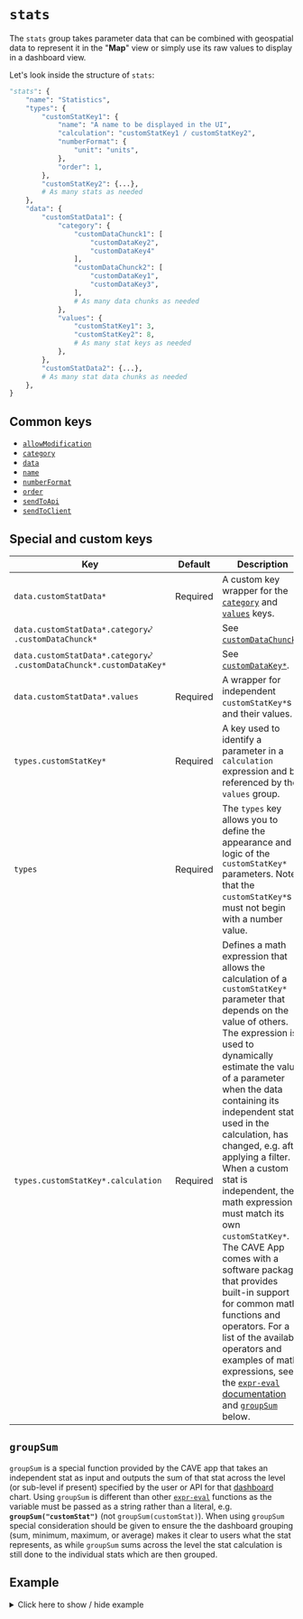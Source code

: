 # `stats`
The `stats` group takes parameter data that can be combined with geospatial data to represent it in the "**Map**" view or simply use its raw values to display in a dashboard view.

Let's look inside the structure of `stats`:
```py
"stats": {
    "name": "Statistics",
    "types": {
        "customStatKey1": {
            "name": "A name to be displayed in the UI",
            "calculation": "customStatKey1 / customStatKey2",
            "numberFormat": {
                "unit": "units",
            },
            "order": 1,
        },
        "customStatKey2": {...},
        # As many stats as needed
    },
    "data": {
        "customStatData1": {
            "category": {
                "customDataChunck1": [
                    "customDataKey2",
                    "customDataKey4"
                ],
                "customDataChunck2": [
                    "customDataKey1",
                    "customDataKey3",
                ],
                # As many data chunks as needed
            },
            "values": {
                "customStatKey1": 3,
                "customStatKey2": 8,
                # As many stat keys as needed
            },
        },
        "customStatData2": {...},
        # As many stat data chunks as needed
    },
}
```

## Common keys
- [`allowModification`](../common_keys/common_keys.md#allowModification)
- [`category`](../common_keys/common_keys.md#category)
- [`data`](../common_keys/common_keys.md#data)
- [`name`](../common_keys/common_keys.md#name)
- [`numberFormat`](../common_keys/common_keys.md#number-format)
- [`order`](../common_keys/common_keys.md#order)
- [`sendToApi`](../common_keys/common_keys.md#sendToApi)
- [`sendToClient`](../common_keys/common_keys.md#sendToClient)

## Special and custom keys
Key | Default | Description
--- | ------- | -----------
`data.customStatData*` | Required | A custom key wrapper for the [`category`](../common_keys/common_keys.md#category) and [`values`](#values) keys.
`data.customStatData*.category`&swarhk;<br>`.customDataChunck*` | | See [`customDataChunck*`](categories.md#customDataChunck).
`data.customStatData*.category`&swarhk;<br>`.customDataChunck*.customDataKey*` | | See [`customDataKey*`](categories.md#customDataKey).
<a name="values">`data.customStatData*.values`</a> | Required | A wrapper for independent `customStatKey*`s and their values.
<a name="customStatKey">`types.customStatKey*`</a> | Required | A key used to identify a parameter in a `calculation` expression and be referenced by the `values` group.
`types` | Required | The `types` key allows you to define the appearance and logic of the `customStatKey*` parameters. Note that the `customStatKey*`s must not begin with a number value.
`types.customStatKey*.calculation` | Required | Defines a math expression that allows the calculation of a `customStatKey*` parameter that depends on the value of others. The expression is used to dynamically estimate the value of a parameter when the data containing its independent stats used in the calculation, has changed, e.g. after applying a filter. When a custom stat is independent, the math expression must match its own `customStatKey*`. The CAVE App comes with a software package that provides built-in support for common math functions and operators. For a list of the available operators and examples of math expressions, see the [`expr-eval` documentation](https://github.com/silentmatt/expr-eval#documentation) and [`groupSum`](#groupsum) below. 
## `groupSum`
`groupSum` is a special function provided by the CAVE app that takes an independent stat as input and outputs the sum of that stat across the level (or sub-level if present) specified by the user or API for that [dashboard](#dashboards) chart. Using `groupSum` is different than other [`expr-eval`](https://github.com/silentmatt/expr-eval) functions as the variable must be passed as a string rather than a literal, e.g. **`groupSum("customStat")`** (not `groupSum(customStat)`). When using `groupSum` special consideration should be given to ensure the the dashboard grouping (sum, minimum, maximum, or average) makes it clear to users what the stat represents, as while `groupSum` sums across the level the stat calculation is still done to the individual stats which are then grouped.

## Example

<details>
  <summary>Click here to show / hide example</summary>

```py
"stats": {
    "types": {
        "numericStatExampleA": {
            "name": "Stat Example A",
            "calculation": "numericStatExampleA",
            "numberFormat": {
                "unit": "units",
            },
            "order": 1,
        },
        "numericStatExampleB": {
            "name": "Stat Example B",
            "calculation": "numericStatExampleB",
            "numberFormat": {
                "unit": "units",
            },
            "order": 2,
        },
        "numericExampleCalculationStat": {
            "name": "Stat A as a percentage of Stat B",
            "calculation": 'numericStatExampleA / groupSum("numericStatExampleB")',
            "numberFormat": {
                "precision": 2,
                "trailingZeros": True,
                "unitSpace": False,
                "unit": "%",
            },
            "order": 3,
        },
    },
    "data": {
        "d1": {
            "category": {
                "location": ["locCaOn"],
                "sku": ["SKU1"],
            },
            "values": {"numericStatExampleA": 5, "numericStatExampleB": 10},
        },
        "d2": {
            "category": {
                "location": ["locCaOn"],
                "sku": ["SKU2"],
            },
            "values": {"numericStatExampleA": 4, "numericStatExampleB": 5},
        },
        "d3": {
            "category": {
                "location": ["locUsMi"],
                "sku": ["SKU1"],
            },
            "values": {"numericStatExampleA": 6, "numericStatExampleB": 7},
        },
        "d4": {
            "category": {
                "location": ["locUsMi"],
                "sku": ["SKU2"],
            },
            "values": {"numericStatExampleA": 3, "numericStatExampleB": 5},
        },
    },
}
```
</details>
